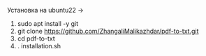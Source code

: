 Установка на ubuntu22 ->
1) sudo apt install -y git
2) git clone https://github.com/ZhangaliMalikazhdar/pdf-to-txt.git
3) cd pdf-to-txt
4) . installation.sh
